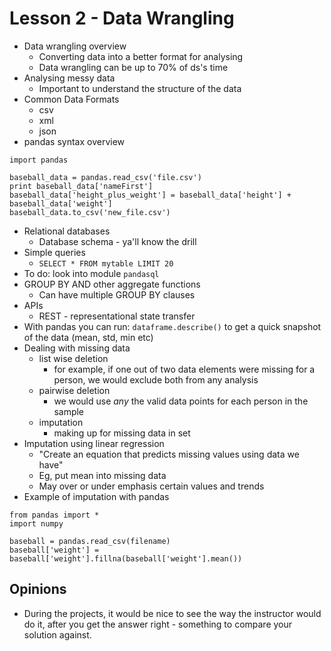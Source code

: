 # Lesson 2 - Data Wrangling

* Data wrangling overview
    * Converting data into a better format for analysing
    * Data wrangling can be up to 70% of ds's time
* Analysing messy data
    * Important to understand the structure of the data
* Common Data Formats
    * csv
    * xml
    * json
* pandas syntax overview
```
import pandas

baseball_data = pandas.read_csv('file.csv')
print baseball_data['nameFirst']
baseball_data['height_plus_weight'] = baseball_data['height'] + baseball_data['weight']
baseball_data.to_csv('new_file.csv')
```
* Relational databases
    * Database schema - ya'll know the drill
* Simple queries
    * ```SELECT * FROM mytable LIMIT 20```
* To do: look into module ```pandasql```
* GROUP BY AND other aggregate functions
    * Can have multiple GROUP BY clauses
* APIs
    * REST - representational state transfer
* With pandas you can run: ```dataframe.describe()``` to get a quick snapshot of the data (mean, std, min etc)
* Dealing with missing data
    * list wise deletion
        * for example, if one out of two data elements were missing for a person, we would exclude both from any analysis
    * pairwise deletion
        * we would use *any* the valid data points for each person in the sample
    * imputation
        * making up for missing data in set
* Imputation using linear regression
    * "Create an equation that predicts missing values using data we have"
    * Eg, put mean into missing data
    * May over or under emphasis certain values and trends
* Example of imputation with pandas
```
from pandas import *
import numpy

baseball = pandas.read_csv(filename)
baseball['weight'] = baseball['weight'].fillna(baseball['weight'].mean())
```

## Opinions

* During the projects, it would be nice to see the way the instructor would do it, after you get the answer right - something to compare your solution against.
